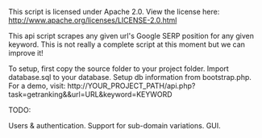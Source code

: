 This script is licensed under Apache 2.0. View the license here: http://www.apache.org/licenses/LICENSE-2.0.html  


This api script scrapes any given url's Google SERP position for any given keyword. This is not really a complete script at this moment but we can improve it! 

To setup, first copy the source folder to your project folder. Import database.sql to your database. Setup db information from bootstrap.php. 
For a demo, visit: http://YOUR_PROJECT_PATH/api.php?task=getranking&&url=URL&keyword=KEYWORD

TODO:

Users & authentication.
Support for sub-domain variations.
GUI.